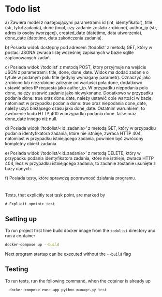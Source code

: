 
# Todo list







a) Zawiera model z następującymi parametrami: id (int, identyfikator), title (str, tytuł
zadania), done (bool, czy zadanie zostało zrobione), author_ip (str, adres ip osoby
tworzącej), created_date (datetime, data utworzenia), done_date (datetime, data
zakończenia zadania).

b) Posiada widok dostępny pod adresem ‘/todolist’ z metodą GET, który w postaci JSONA
zwraca listę wcześniej zapisanych w bazie sqlite zaplanowanych zadań.

c) Posiada widok ‘/todolist’ z metodą POST, który przyjmuje na wejściu JSON z
parametrami: title, done, done_date. Widok ma dodać zadanie o tytule w podanym polu
title (jedyny wymagany parametr). Oznaczyć jako zrobione lub niezrobione zależnie od
wartości pola done, dodatkowo ustawić adres IP requesta jako author_ip. W przypadku
niepodania pola done, należy ustawić zadanie jako niewykonane. Dodatkowo w
przypadku podania done: true oraz done_date, należy ustawić obie wartości w bazie,
natomiast w przypadku podania done: true oraz niepodania done_date, należy użyć
bieżącego czasu jako done_date. Ostatnim warunkiem, to zwrócenie kodu HTTP 400 w
przypadku podania done: false oraz done_date innego niż null.

d) Posiada widok ‘/todolist/<id_zadania>’ z metodą GET, który w przypadku podania
identyfikatora zadania, które nie istnieje, zwraca HTTP 404, natomiast w przypadku
istniejącego zadania, powinien być zwrócony kompletny obiekt zadania.

e) Posiada widok ‘/todolist/<id_zadania>’ z metodą DELETE, który w przypadku podania
identyfikatora zadania, które nie istnieje, zwraca HTTP 404, lecz w przypadku
istniejącego zadania, to zadanie zostanie usunięte z bazy danych.

f) Posiada testy, które sprawdzą poprawność działania programu. 

#
Tests, that explicitly test task point, are marked by 
```
# Explicit <point> test
```

## Setting up

To run project first time build docker image from the `todolist` directory and run a container

```bash
docker-compose up --build
```

Next program startup can be executed without the `--build` flag

## Testing 
To run tests, run the following command, when the cotainer is already up

```bash
  docker-compose exec app python manage.py test
```

